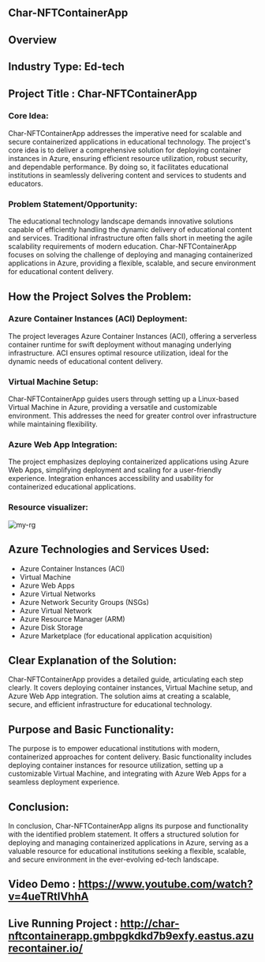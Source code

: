 ## Char-NFTContainerApp

## Overview

## Industry Type: Ed-tech
## Project Title : Char-NFTContainerApp

### Core Idea:

Char-NFTContainerApp addresses the imperative need for scalable and secure containerized applications in educational technology. The project's core idea is to deliver a comprehensive solution for deploying container instances in Azure, ensuring efficient resource utilization, robust security, and dependable performance. By doing so, it facilitates educational institutions in seamlessly delivering content and services to students and educators.

### Problem Statement/Opportunity:

The educational technology landscape demands innovative solutions capable of efficiently handling the dynamic delivery of educational content and services. Traditional infrastructure often falls short in meeting the agile scalability requirements of modern education. Char-NFTContainerApp focuses on solving the challenge of deploying and managing containerized applications in Azure, providing a flexible, scalable, and secure environment for educational content delivery.

## How the Project Solves the Problem:

### Azure Container Instances (ACI) Deployment:
The project leverages Azure Container Instances (ACI), offering a serverless container runtime for swift deployment without managing underlying infrastructure. ACI ensures optimal resource utilization, ideal for the dynamic needs of educational content delivery.

### Virtual Machine Setup:
Char-NFTContainerApp guides users through setting up a Linux-based Virtual Machine in Azure, providing a versatile and customizable environment. This addresses the need for greater control over infrastructure while maintaining flexibility.

### Azure Web App Integration:
The project emphasizes deploying containerized applications using Azure Web Apps, simplifying deployment and scaling for a user-friendly experience. Integration enhances accessibility and usability for containerized educational applications.

### Resource visualizer:

![my-rg](https://github.com/shubham932000/character/assets/70796536/386c573f-c29c-45c1-a494-956fad404c46)


## Azure Technologies and Services Used:

- Azure Container Instances (ACI)
- Virtual Machine
- Azure Web Apps
- Azure Virtual Networks
- Azure Network Security Groups (NSGs)
- Azure Virtual Network
- Azure Resource Manager (ARM)
- Azure Disk Storage
- Azure Marketplace (for educational application acquisition)

## Clear Explanation of the Solution:

Char-NFTContainerApp provides a detailed guide, articulating each step clearly. It covers deploying container instances, Virtual Machine setup, and Azure Web App integration. The solution aims at creating a scalable, secure, and efficient infrastructure for educational technology.

## Purpose and Basic Functionality:

The purpose is to empower educational institutions with modern, containerized approaches for content delivery. Basic functionality includes deploying container instances for resource utilization, setting up a customizable Virtual Machine, and integrating with Azure Web Apps for a seamless deployment experience.

## Conclusion:

In conclusion, Char-NFTContainerApp aligns its purpose and functionality with the identified problem statement. It offers a structured solution for deploying and managing containerized applications in Azure, serving as a valuable resource for educational institutions seeking a flexible, scalable, and secure environment in the ever-evolving ed-tech landscape.

## Video Demo : https://www.youtube.com/watch?v=4ueTRtlVhhA
## Live Running Project : http://char-nftcontainerapp.gmbpgkdkd7b9exfy.eastus.azurecontainer.io/

